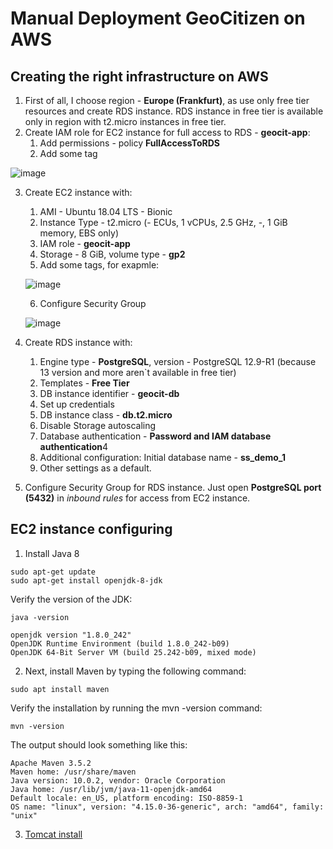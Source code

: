 # Manual Deployment GeoCitizen on AWS

## Creating the right infrastructure on AWS

1. First of all, I choose region - **Europe (Frankfurt)**, as use only free tier resources and create RDS instance. RDS instance in free tier is available only in region with t2.micro instances in free tier. 
2. Create IAM role for EC2 instance for full access to RDS - **geocit-app**:
   1. Add permissions - policy **FullAccessToRDS**
   2. Add some tag

  ![image](https://user-images.githubusercontent.com/71873090/158364501-eb64c365-50fb-45a0-b162-d8aed0eaa461.png)

3. Create EC2 instance with:
   1. AMI - Ubuntu 18.04 LTS - Bionic
   2. Instance Type - t2.micro (- ECUs, 1 vCPUs, 2.5 GHz, -, 1 GiB memory, EBS only)
   3. IAM role - **geocit-app**
   4. Storage - 8 GiB, volume type - **gp2**
   5. Add some tags, for exapmle:
   
   ![image](https://user-images.githubusercontent.com/71873090/158358124-de352a7c-9408-4dd5-8475-7d5e677e4f5c.png)

   6. Configure Security Group
   
   ![image](https://user-images.githubusercontent.com/71873090/159156935-b10cae0a-0246-4ee8-936b-db1824f5a465.png)
    
4. Create RDS instance with:
   1. Engine type -  **PostgreSQL**, version - PostgreSQL 12.9-R1 (because 13 version and more aren`t available in free tier)
   2. Templates - **Free Tier**
   3. DB instance identifier - **geocit-db**
   4. Set up credentials
   5. DB instance class - **db.t2.micro**
   6. Disable Storage autoscaling
   7. Database authentication - **Password and IAM database authentication**4
   8. Additional configuration: Initial database name - **ss_demo_1**
   9. Other settings as a default.
5. Configure Security Group for RDS instance. Just open **PostgreSQL port (5432)** in _inbound rules_ for access from EC2 instance.

## EC2 instance configuring
1. Install Java 8

```console
sudo apt-get update
sudo apt-get install openjdk-8-jdk
```

Verify the version of the JDK: 
```console
java -version
```

```
openjdk version "1.8.0_242"
OpenJDK Runtime Environment (build 1.8.0_242-b09)
OpenJDK 64-Bit Server VM (build 25.242-b09, mixed mode)
```

2. Next, install Maven by typing the following command:

```console
sudo apt install maven
```

Verify the installation by running the mvn -version command:
```console
mvn -version
```
The output should look something like this:
```
Apache Maven 3.5.2
Maven home: /usr/share/maven
Java version: 10.0.2, vendor: Oracle Corporation
Java home: /usr/lib/jvm/java-11-openjdk-amd64
Default locale: en_US, platform encoding: ISO-8859-1
OS name: "linux", version: "4.15.0-36-generic", arch: "amd64", family: "unix"
```

3. [Tomcat install](https://linuxize.com/post/how-to-install-tomcat-9-on-ubuntu-18-04/)
